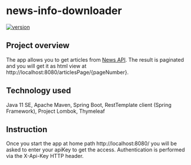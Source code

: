 # news-info-downloader

[![version](https://img.shields.io/badge/version-1.2.0-yellow)]()

## Project overview

The app allows you to get articles from [News API](https://newsapi.org/).
The result is paginated and you will get it as html view at http://localhost:8080/articlesPage/{pageNumber}.

## Technology used

Java 11 SE, Apache Maven, Spring Boot, RestTemplate client (Spring Framework), Project Lombok, Thymeleaf

## Instruction

Once you start the app at home path http://localhost:8080/ you will be asked to enter your apiKey to get the access.
Authentication is performed via the X-Api-Key HTTP header.
